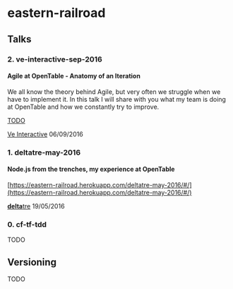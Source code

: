 # eastern-railroad

## Talks

### 2. ve-interactive-sep-2016

#### Agile at OpenTable - Anatomy of an Iteration

We all know the theory behind Agile, but very often we struggle when we have to implement it. 
In this talk I will share with you what my team is doing at OpenTable and how we constantly try to improve.

[TODO](#)

[Ve Interactive](https://www.veinteractive.com/) 06/09/2016

### 1. deltatre-may-2016

#### Node.js from the trenches, my experience at OpenTable

[https://eastern-railroad.herokuapp.com/deltatre-may-2016/#/](https://eastern-railroad.herokuapp.com/deltatre-may-2016/#/)

[**delta**tre](http://www.deltatre.com/) 19/05/2016

### 0. cf-tf-tdd

TODO

## Versioning

TODO